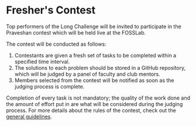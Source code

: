 # Fresher's Contest

Top performers of the Long Challenge will be invited to participate in the Praveshan contest which will be held live at the FOSSLab. 

The contest will be conducted as follows:

1. Contestants are given a fresh set of tasks to be completed within a specified time interval.
2. The solutions to each problem should be stored in a GitHub repository, which will be judged by a panel of faculty and club mentors.
3. Members selected from the contest will be notified as soon as the judging process is complete.

Completion of every task is not mandatory; the quality of the work done and the amount of effort put in are what will be considered during the judging process. For more details about the rules of the contest, check out the [general guidelines](../selection/general-guidelines.md).

